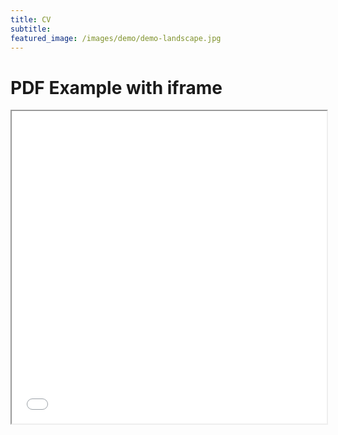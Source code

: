 ```yaml
---
title: CV
subtitle: 
featured_image: /images/demo/demo-landscape.jpg
---
```


<html>
  <head>
    <title>Title of the document</title>
  </head>
  <body>
    <h1>PDF Example with iframe</h1>
    <iframe src="/docs/CV_AngelicaGoetzen_2022.pdf" width="100%" height="500px">
    </iframe>
  </body>
</html>

